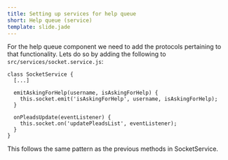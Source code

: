 ```yaml
---
title: Setting up services for help queue
short: Help queue (service)
template: slide.jade
---
```


For the help queue component we need to add the protocols pertaining to that functionality. Lets do so by adding the following to ```src/services/socket.service.js```:

    class SocketService {
      [...]

      emitAskingForHelp(username, isAskingForHelp) {
        this.socket.emit('isAskingForHelp', username, isAskingForHelp);
      }

      onPleadsUpdate(eventListener) {
        this.socket.on('updatePleadsList', eventListener);
      }
    }

This follows the same pattern as the previous methods in SocketService.